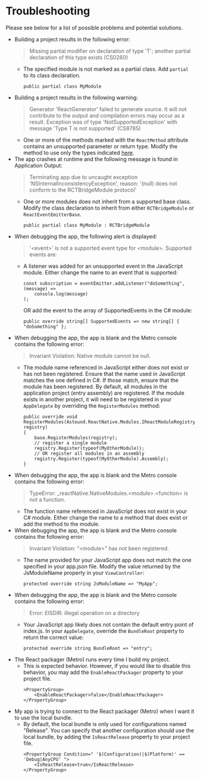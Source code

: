 # Troubleshooting

Please see below for a list of possible problems and potential solutions.

* Building a project results in the following error:
    > Missing partial modifier on declaration of type 'T'; another partial declaration of this type exists (CS0260)
    * The specified module is not marked as a partial class.  Add `partial` to its class declaration.
        ```
        public partial class MyModule
        ```
* Building a project results in the following warning:
    > Generator 'ReactGenerator' failed to generate source. It will not contribute to the output and compilation errors may occur as a result. Exception was of type 'NotSupportedException' with message 'Type T is not supported' (CS8785)
    * One or more of the methods marked with the `ReactMethod` attribute contains an unsupported parameter or return type. Modify the method to use only the types indicated [here](supported-types.md).
* The app crashes at runtime and the following message is found in Application Output:
    > Terminating app due to uncaught exception 'NSInternalInconsistencyException', reason: '(null) does not conform to the RCTBridgeModule protocol'
    * One or more modules does not inherit from a supported base class. Modify the class declaration to inherit from either `RCTBridgeModule` or `ReactEventEmitterBase`.
        ```
        public partial class MyModule : RCTBridgeModule
        ```
* When debugging the app, the following alert is displayed:
    > '\<event\>' is not a supported event type for \<module\>. Supported events are:
    * A listener was added for an unsupported event in the JavaScript module. Either change the name to an event that is supported:
        ```
        const subscription = eventEmitter.addListener("doSomething", (message) =>
            console.log(message)
        );
        ```
        OR add the event to the array of SupportedEvents in the C# module:
        ```
        public override string[] SupportedEvents => new string[] { "doSomething" };
        ```
* When debugging the app, the app is blank and the Metro console contains the following error:
    > Invariant Violation: Native module cannot be null.
    * The module name referenced in JavaScript either does not exist or has not been registered. Ensure that the name used in JavaScript matches the one defined in C#. If those match, ensure that the module has been registered. By default, all modules in the application project (entry assembly) are registered. If the module exists in another project, it will need to be registered in your `AppDelegate` by overriding the `RegisterModules` method:
        ```
        public override void RegisterModules(Astound.ReactNative.Modules.IReactModuleRegistry registry)
        {
            base.RegisterModules(registry);
            // register a single module
			registry.Register(typeof(MyOtherModule));
            // OR register all modules in an assembly
            registry.Register(typeof(MyOtherModule).Assembly);
        }
        ```
* When debugging the app, the app is blank and the Metro console contains the following error:
    > TypeError: _reactNative.NativeModules.\<module\>.\<function\> is not a function.
    * The function name referenced in JavaScript does not exist in your C# module. Either change the name to a method that does exist or add the method to the module.
* When debugging the app, the app is blank and the Metro console contains the following error:
    > Invariant Violation: "\<module\>" has not been registered.
    * The name provided for your JavaScript app does not match the one specified in your app.json file. Modify the value returned by the JsModuleName property in your `ViewController`:
        ```
        protected override string JsModuleName => "MyApp";
        ```
* When debugging the app, the app is blank and the Metro console contains the following error:
    > Error: EISDIR: illegal operation on a directory
    * Your JavaScript app likely does not contain the default entry point of index.js. In your `AppDelegate`, override the `BundleRoot` property to return the correct value:
        ```
        protected override string BundleRoot => "entry";
        ```
* The React packager (Metro) runs every time I build my project.
    * This is expected behavior. However, if you would like to disable this behavior, you may add the `EnableReactPackager` property to your project file.
        ```
        <PropertyGroup>
            <EnableReactPackager>false</EnableReactPackager>
        </PropertyGroup>
        ```
* My app is trying to connect to the React packager (Metro) when I want it to use the local bundle.
    * By default, the local bundle is only used for configurations named "Release". You can specify that another configuration should use the local bundle, by adding the `IsReactRelease` property to your project file.
        ```
        <PropertyGroup Condition=" '$(Configuration)|$(Platform)' == 'Debug|AnyCPU' ">
            <IsReactRelease>true</IsReactRelease>
        </PropertyGroup>
        ```
